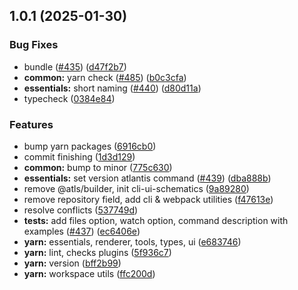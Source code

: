 ## 1.0.1 (2025-01-30)

### Bug Fixes

- bundle ([#435](https://github.com/atls/raijin/issues/435)) ([d47f2b7](https://github.com/atls/raijin/commit/d47f2b72c7038339a5df54702ec0af5a9cd5f886))
- **common:** yarn check ([#485](https://github.com/atls/raijin/issues/485)) ([b0c3cfa](https://github.com/atls/raijin/commit/b0c3cfad8f559c55691ca733c7a3a7b3cd00c4d8))
- **essentials:** short naming ([#440](https://github.com/atls/raijin/issues/440)) ([d80d11a](https://github.com/atls/raijin/commit/d80d11a655cd976d602ebce1dd70a931760f4281))
- typecheck ([0384e84](https://github.com/atls/raijin/commit/0384e8435fedacc8ca695d7cd52e3c44ea4b9d57))

### Features

- bump yarn packages ([6916cb0](https://github.com/atls/raijin/commit/6916cb01c753afd6abd939d193959be6ef0a4b1e))
- commit finishing ([1d3d129](https://github.com/atls/raijin/commit/1d3d1298ddcb62d4a1fe4b57ca9c57889460fbcf))
- **common:** bump to minor ([775c630](https://github.com/atls/raijin/commit/775c630061f91970a65e34afabeea8d029e02176))
- **essentials:** set version atlantis command ([#439](https://github.com/atls/raijin/issues/439)) ([dba888b](https://github.com/atls/raijin/commit/dba888b6ac0c18217eb6ea485c492e706de0e7d5))
- remove @atls/builder, init cli-ui-schematics ([9a89280](https://github.com/atls/raijin/commit/9a892802fc3571f5ca46da67dcd10dcdc016e476))
- remove repository field, add cli & webpack utilities ([f47613e](https://github.com/atls/raijin/commit/f47613e9784e9eea86ed98e712198b000ca5766d))
- resolve conflicts ([537749d](https://github.com/atls/raijin/commit/537749d68ead3ef942d325787de4ab77e7b2bfa4))
- **tests:** add files option, watch option, command description with examples ([#437](https://github.com/atls/raijin/issues/437)) ([ec6406e](https://github.com/atls/raijin/commit/ec6406e3270220e4fbc38b5492b198bc719245c4))
- **yarn:** essentials, renderer, tools, types, ui ([e683746](https://github.com/atls/raijin/commit/e683746e203e1d8486c1f4d92d9d9d8f785f84ee))
- **yarn:** lint, checks plugins ([5f936c7](https://github.com/atls/raijin/commit/5f936c704c590f89186fce22af946bbcc8f11be1))
- **yarn:** version ([bff2b99](https://github.com/atls/raijin/commit/bff2b99c5e1252886ef53607a20e7a3392a4761a))
- **yarn:** workspace utils ([ffc200d](https://github.com/atls/raijin/commit/ffc200d0f0cf6444fe9053a7f046a5d039f79177))

